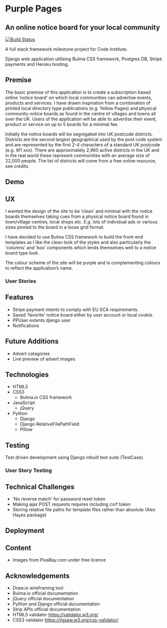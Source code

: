 # Purple Pages

## An online notice board for your local community

[![Build Status](https://travis-ci.com/davebland/purple-pages.svg?token=s1SKguoR23tDFhPT9z49&branch=master)](https://travis-ci.com/davebland/purple-pages)

A full stack framework milestone project for Code Institute.

Django web application utilising Bulma CSS framework, Postgres DB, Stripe payments and Heroku hosting.

## Premise

The basic premise of this application is to create a subscription based online ‘notice board’ on which local communities can advertise events, products and services. I have drawn inspiration from a combination of printed local directory type publications (e.g. Yellow Pages) and physical community notice boards as found in the centre of villages and towns all over the UK. Users of the application will be able to advertise their event, product or service on up to 5 boards for a minimal fee.

Initially the notice boards will be segregated into UK postcode districts. Districts are the second largest geographical used by the post code system and are represented by the first 2-4 characters of a standard UK postcode (e.g. W1 xxx). There are approximately 2,960 active districts in the UK and in the real world these represent communities with an average size of 22,000 people. The list of districts will come from a free online resource, see credits.

## Demo

## UX

I wanted the design of the site to be ‘clean’ and minimal with the notice boards themselves taking cues from a physical notice board found in town/village centres, local shops etc. E.g. lots of individual ads or various sizes pinned to the board in a loose grid format.

I have decided to use Bulma CSS framework to build the front-end templates as I like the clean look of the styles and also particularly the 'columns' and ‘box’ components which lends themselves well to a notice board type look.

The colour scheme of the site will be purple and is complementing colours to reflect the application’s name.

### User Stories

## Features

- Stripe payment intents to comply with EU SCA requirements.
- Saved 'favorite' notice board either by user account or local cookie.
- PPUser extents django user
- Notifications

## Future Additions

- Advert catagories
- Live preview of advert images

## Technologies

- HTML5
- CSS3
    - Bulma.io CSS framework
- JavaScript
    - jQuery
- Python
    - Django
    - Django RelativeFilePathField
    - Pillow

## Testing

Test driven development using Django inbuilt test suite (TestCase).

### User Story Testing

## Technical Challenges

- 'No reverse match' for password reset token
- Making ajax POST requests requires including csrf token
- Storing relative file paths for template files rather than absolute (Alex Hayes package)

## Deployment

## Content

- Images from PixaBay.com under free licence

## Acknowledgements
- Draw.io wireframing tool
- Bulma.io official documentation
- jQuery official documentation
- Python and Django official documentation
- Strip APIs official documentation
- HTML5 validator https://validator.w3.org/
- CSS3 validator https://jigsaw.w3.org/css-validator/